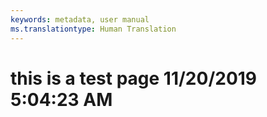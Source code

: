 ```yaml
---
keywords: metadata, user manual
ms.translationtype: Human Translation
---
```

# this is a test page 11/20/2019 5:04:23 AM